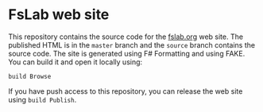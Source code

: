 FsLab web site
==============

This repository contains the source code for the [fslab.org](http://fslab.org) web site.
The published HTML is in the `master` branch and the `source` branch contains the source code.
The site is generated using F# Formatting and using FAKE. You can build it and open it locally using:

    build Browse
    
If you have push access to this repository, you can release the web site using `build Publish`.
